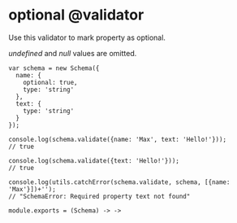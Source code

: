 optional @validator
========

Use this validator to mark property as optional.

*undefined* and *null* values are omitted.

```
var schema = new Schema({
  name: {
    optional: true,
    type: 'string'
  },
  text: {
  	type: 'string'
  }
});

console.log(schema.validate({name: 'Max', text: 'Hello!'}));
// true

console.log(schema.validate({text: 'Hello!'}));
// true

console.log(utils.catchError(schema.validate, schema, [{name: 'Max'}])+'');
// "SchemaError: Required property text not found"
```

	module.exports = (Schema) -> ->